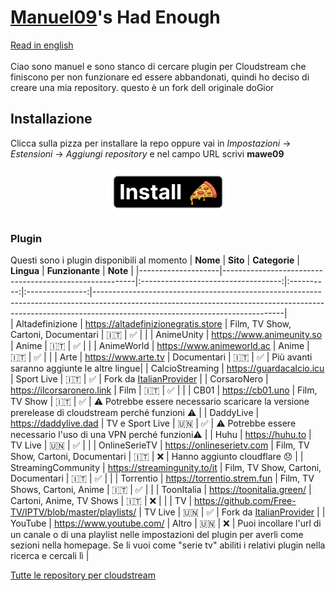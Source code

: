 # [Manuel09](https://github.com/manuel09)'s Had Enough

[Read in english](https://github.com/doGior/doGiorsHadEnough/blob/master/README_en.md) <br><br>
Ciao sono manuel e sono stanco di cercare plugin per Cloudstream che finiscono per non funzionare
ed essere abbandonati, quindi ho deciso di creare una mia repository. questo è un fork dell originale doGior

## Installazione

Clicca sulla pizza per installare la repo oppure vai in *Impostazioni* -> *Estensioni* -> *Aggiungi
repository* e nel campo URL scrivi **mawe09**
<p align="center">
  <img alt="alt_text" width="200px" src="pizza.png"/>
</p>

### Plugin
Questi sono i plugin disponibili al momento
| **Nome**           | **Sito**                                               |            **Categorie**            | **Lingua** | **Funzionante** | **Note**                                                                                                                                                                                                  |
|--------------------|--------------------------------------------------------|:-----------------------------------:|:----------:|:---------------:|-----------------------------------------------------------------------------------------------------------------------------------------------------------------------------------------------------------|  
| Altadefinizione         | https://altadefinizionegratis.store                              |                Film, TV Show, Cartoni, Documentari                |    🇮🇹    |        ✅        |                                                                                                                                                                                                           |
| AnimeUnity         | https://www.animeunity.so                              |                Anime                |    🇮🇹    |        ✅        |                                                                                                                                                                                                           |
| AnimeWorld         | https://www.animeworld.ac                              |                Anime                |    🇮🇹    |        ✅        | |
| Arte         | https://www.arte.tv                              |                Documentari                |    🇮🇹    |        ✅        | Più avanti saranno aggiunte le altre lingue|
| CalcioStreaming    | https://guardacalcio.icu                       |             Sport Live              |    🇮🇹    |        ✅        | Fork da [ItalianProvider](https://github.com/Gian-Fr/ItalianProvider)                                                                                                                                     |
| CorsaroNero    | https://ilcorsaronero.link                       |             Film              |    🇮🇹    |        ✅        |  |
| CB01               | https://cb01.uno                                       |            Film, TV Show            |    🇮🇹    |        ✅        | ⚠️ Potrebbe essere necessario scaricare la versione prerelease di cloudstream perché funzioni ⚠️                                                                                                          |
| DaddyLive          | https://daddylive.dad                                   |           TV e Sport Live           |    🇺🇳    |        ✅        | ⚠️ Potrebbe essere necessario l'uso di una VPN perché funzioni⚠️                                                                                                                                          |
| Huhu               | https://huhu.to                                        |               TV Live               |    🇺🇳    |        ✅        |                                                                                                                                                                                                           |
| OnlineSerieTV      | https://onlineserietv.com                              | Film, TV Show, Cartoni, Documentari |    🇮🇹    |        ❌        | Hanno aggiunto cloudflare 😞                                                                                                                                                                              |
| StreamingCommunity | https://streamingunity.to/it                        | Film, TV Show, Cartoni, Documentari |    🇮🇹    |        ✅        |                                                                                                                                                                                                           |
| Torrentio         | https://torrentio.strem.fun                              |     Film, TV Shows, Cartoni, Anime        |    🇮🇹    |        ✅        |  |
| ToonItalia         | https://toonitalia.green/                              |      Cartoni, Anime, TV Shows       |    🇮🇹    |        ❌        | |
| TV                 | https://github.com/Free-TV/IPTV/blob/master/playlists/ |               TV Live               |    🇺🇳    |        ✅        | Fork da [ItalianProvider](https://github.com/Gian-Fr/ItalianProvider)                                                                                                                                     |
| YouTube            | https://www.youtube.com/                               |                Altro                |    🇺🇳    |        ❌        | Puoi incollare l'url di un canale o di una playlist nelle impostazioni del plugin per averli come sezioni nella homepage. Se li vuoi come "serie tv" abiliti i relativi plugin nella ricerca e cercali lì |

[Tutte le repository per cloudstream](https://rentry.org/cs3-repos)
